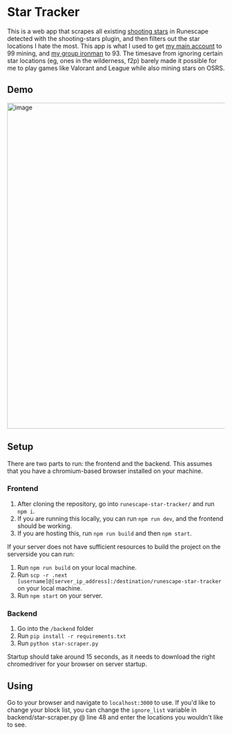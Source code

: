 # Star Tracker

This is a web app that scrapes all existing [shooting stars](https://oldschool.runescape.wiki/w/Money_making_guide/Mining_crashed_stars) in Runescape detected with the shooting-stars plugin, and then filters out the star locations I hate the most. This app is what I used to get [my main account](https://wiseoldman.net/players/moo%20shu%20pork) to 99 mining, and [my group ironman](https://wiseoldman.net/players/moo%20has%20fren) to 93. The timesave from ignoring certain star locations (eg, ones in the wilderness, f2p) barely made it possible for me to play games like Valorant and League while also mining stars on OSRS.

## Demo
<img width="753" alt="image" src="https://github.com/user-attachments/assets/e85f4105-3280-44db-b23e-b02ed613acd5" />

## Setup

There are two parts to run: the frontend and the backend. This assumes that you have a chromium-based browser installed on your machine.

### Frontend

1. After cloning the repository, go into `runescape-star-tracker/` and run `npm i`.
2. If you are running this locally, you can run `npm run dev`, and the frontend should be working.
3. If you are hosting this, run `npm run build` and then `npm start`.

If your server does not have sufficient resources to build the project on the serverside you can run: 
1. Run `npm run build` on your local machine.
2. Run `scp -r .next [username]@[server_ip_address]:/destination/runescape-star-tracker` on your local machine.
3. Run `npm start` on your server.

### Backend

1. Go into the `/backend` folder
2. Run `pip install -r requirements.txt`
3. Run `python star-scraper.py`

Startup should take around 15 seconds, as it needs to download the right chromedriver for your browser on server startup.

## Using

Go to your browser and navigate to `localhost:3000` to use. If you'd like to change your block list, you can change the `ignore_list` variable in backend/star-scraper.py @ line 48 and enter the locations you wouldn't like to see.
